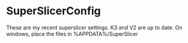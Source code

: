 # SuperSlicerConfig
These are my recent superslicer settings. K3 and V2 are up to date.
On windows, place the files in %APPDATA%/SuperSlicer
